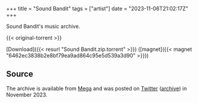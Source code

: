 +++
title = "Sound Bandit"
tags = ["artist"]
date = "2023-11-06T21:02:17Z"
+++

Sound Bandit's music archive.

{{< original-torrent >}}

[Download]({{< resurl "Sound Bandit.zip.torrent" >}}) ([magnet]({{< magnet "6462ec3838b2e8bf79ea9ad864c95e5d539a3d90" >}}))

## Source

The archive is available from [Mega](https://mega.nz/file/054nHATS#VCZNZ9jf98JEFKrnP-mucJz4ctOHBsUkofY3AYdvUZo) and was posted on [Twitter](https://twitter.com/SOUNDBANDlT/status/1721403709257654517) ([archive](https://archive.ph/Tkooc)) in November 2023.
